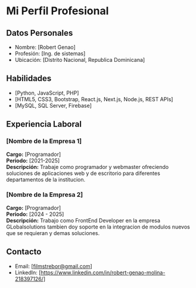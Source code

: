 # Mi Perfil Profesional

## Datos Personales
- Nombre: [Robert Genao]
- Profesión: [Ing. de sistemas]
- Ubicación: [Distrito Nacional, Republica Dominicana]

## Habilidades
- [Python, JavaScript, PHP]
- [HTML5, CSS3, Bootstrap, React.js, Next.js, Node.js, REST APIs]
- [MySQL, SQL Server, Firebase]

## Experiencia Laboral

### [Nombre de la Empresa 1]
**Cargo:** [Programador]  
**Periodo:** [2021-2025]  
**Descripción:** Trabaje como programador y webmaster ofreciendo soluciones de aplicaciones web y de escritorio para diferentes departamentos de la institucion.

### [Nombre de la Empresa 2]
**Cargo:** [Programador]  
**Periodo:** [2024 - 2025]  
**Descripción:** Trabajo como FrontEnd Developer en la empresa GLobalsolutions tambien doy soporte en la integracion de modulos nuevos que se requieran y demas soluciones.



## Contacto
- Email: [filmstrebor@gmail.com]
- LinkedIn: [https://www.linkedin.com/in/robert-genao-molina-218397126/]
